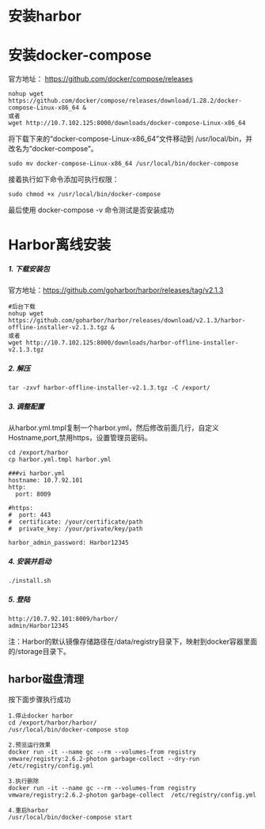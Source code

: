 # 安装harbor

# 安装docker-compose

官方地址： https://github.com/docker/compose/releases 

~~~
nohup wget https://github.com/docker/compose/releases/download/1.28.2/docker-compose-Linux-x86_64 &
或者
wget http://10.7.102.125:8000/downloads/docker-compose-Linux-x86_64
~~~

将下载下来的“docker-compose-Linux-x86_64”文件移动到 /usr/local/bin，并改名为“docker-compose”。

```
sudo mv docker-compose-Linux-x86_64 /usr/local/bin/docker-compose
```

接着执行如下命令添加可执行权限：

```
sudo chmod +x /usr/local/bin/docker-compose
```

最后使用 docker-compose -v 命令测试是否安装成功

# Harbor离线安装

##### 1. 下载安装包

官方地址：https://github.com/goharbor/harbor/releases/tag/v2.1.3

```
#后台下载
nohup wget https://github.com/goharbor/harbor/releases/download/v2.1.3/harbor-offline-installer-v2.1.3.tgz &
或者
wget http://10.7.102.125:8000/downloads/harbor-offline-installer-v2.1.3.tgz
```
##### 2. 解压
```
tar -zxvf harbor-offline-installer-v2.1.3.tgz -C /export/
```
##### 3. 调整配置
从harbor.yml.tmpl复制一个harbor.yml，然后修改前面几行，自定义Hostname,port,禁用https，设置管理员密码。
~~~
cd /export/harbor
cp harbor.yml.tmpl harbor.yml
~~~
~~~
###vi harbor.yml
hostname: 10.7.92.101
http:
  port: 8009

#https:
#  port: 443
#  certificate: /your/certificate/path
#  private_key: /your/private/key/path

harbor_admin_password: Harbor12345
~~~
##### 4. 安装并启动

```
./install.sh
```

##### 5. 登陆

~~~
http://10.7.92.101:8009/harbor/ 
admin/Harbor12345
~~~

注：Harbor的默认镜像存储路径在/data/registry目录下，映射到docker容器里面的/storage目录下。



## harbor磁盘清理

按下面步骤执行成功

~~~
1.停止docker harbor
cd /export/harbor/harbor/
/usr/local/bin/docker-compose stop

2.预览运行效果
docker run -it --name gc --rm --volumes-from registry vmware/registry:2.6.2-photon garbage-collect --dry-run /etc/registry/config.yml

3.执行删除
docker run -it --name gc --rm --volumes-from registry vmware/registry:2.6.2-photon garbage-collect  /etc/registry/config.yml

4.重启harbor
/usr/local/bin/docker-compose start
~~~

